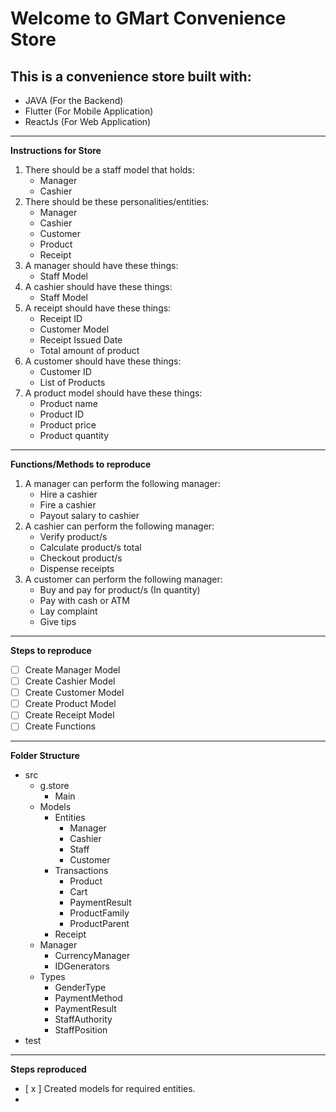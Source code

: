# Welcome to GMart Convenience Store

## This is a convenience store built with:

- JAVA (For the Backend)
- Flutter (For Mobile Application)
- ReactJs (For Web Application)

---

**Instructions for Store**
1. There should be a staff model that holds:
   - Manager
   - Cashier
2. There should be these personalities/entities:
   - Manager
   - Cashier
   - Customer
   - Product
   - Receipt
3. A manager should have these things:
   - Staff Model
4. A cashier should have these things:
   - Staff Model
5. A receipt should have these things:
   - Receipt ID
   - Customer Model
   - Receipt Issued Date
   - Total amount of product
6. A customer should have these things:
   - Customer ID
   - List of Products
7. A product model should have these things:
   - Product name
   - Product ID
   - Product price
   - Product quantity

---

**Functions/Methods to reproduce**
1. A manager can perform the following manager:
   - Hire a cashier
   - Fire a cashier
   - Payout salary to cashier
2. A cashier can perform the following manager:
   - Verify product/s
   - Calculate product/s total
   - Checkout product/s
   - Dispense receipts
3. A customer can perform the following manager:
    - Buy and pay for product/s (In quantity)
    - Pay with cash or ATM
    - Lay complaint
    - Give tips

---

**Steps to reproduce**
- [ ] Create Manager Model
- [ ] Create Cashier Model
- [ ] Create Customer Model
- [ ] Create Product Model
- [ ] Create Receipt Model
- [ ] Create Functions

---

**Folder Structure**
- src
  - g.store
    - Main
  - Models
    - Entities
      - Manager
      - Cashier
      - Staff
      - Customer
    - Transactions
      - Product
      - Cart
      - PaymentResult
      - ProductFamily
      - ProductParent
    - Receipt
  - Manager
    - CurrencyManager
    - IDGenerators
  - Types
    - GenderType
    - PaymentMethod
    - PaymentResult
    - StaffAuthority
    - StaffPosition
- test

---

**Steps reproduced**
- [ x ] Created models for required entities.
- 
